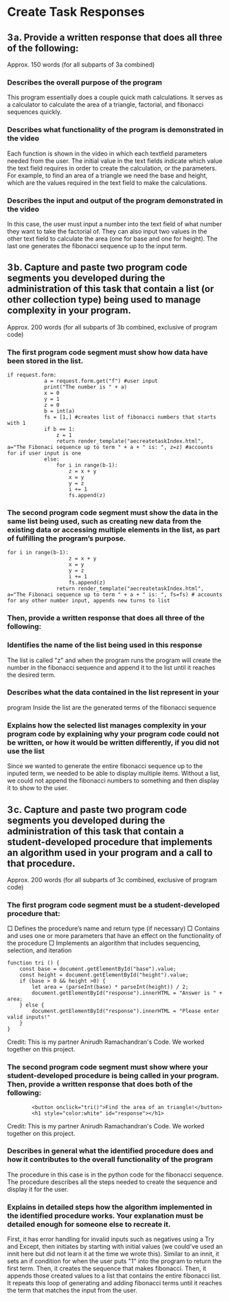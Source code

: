 # Create Task Responses

## 3 a. Provide a written response that does all three of the following:
Approx. 150 words (for all subparts of 3a combined)

### Describes the overall purpose of the program
This program essentially does a couple quick math calculations. It serves as a calculator to calculate the area of a triangle, factorial, and fibonacci sequences quickly.

### Describes what functionality of the program is demonstrated in the video
Each function is shown in the video in which each textfield parameters needed from the user. The initial value in the text fields indicate which value the text field requires in order to create the calculation, or the parameters. For example, to find an area of a triangle we need the base and height, which are the values required in the text field to make the calculations.

### Describes the input and output of the program demonstrated in the video
In this case, the user must input a number into the text field of what number they want to take the factorial of. They can also input two values in the other text field to calculate the area (one for base and one for height). The last one generates the fibonacci sequence up to the input term.

## 3 b. Capture and paste two program code segments you developed during the administration of this task that contain a list (or other collection type) being used to manage complexity in your program.
Approx. 200 words (for all subparts of 3b combined, exclusive of
program code)
### The first program code segment must show how data have been stored in the list.

```
if request.form:
            a = request.form.get("f") #user input
            print("The number is " + a)
            x = 0
            y = 1
            z = 0
            b = int(a)
            fs = [1,] #creates list of fibonacci numbers that starts with 1
            if b == 1:
                z = 1
                return render_template("aecreatetaskIndex.html", a="The Fibonaci sequence up to term " + a + " is: ", z=z) #accounts for if user input is one
            else:
                for i in range(b-1):
                    z = x + y
                    x = y
                    y = z
                    i += 1
                    fs.append(z)
```

### The second program code segment must show the data in the same list being used, such as creating new data from the existing data or accessing multiple elements in the list, as part of fulfilling the program’s purpose.

```
for i in range(b-1):
                    z = x + y
                    x = y
                    y = z
                    i += 1
                    fs.append(z)
                return render_template("aecreatetaskIndex.html", a="The Fibonaci sequence up to term " + a + " is: ", fs=fs) # accounts for any other number input, appends new turns to list
```

### Then, provide a written response that does all three of the following:

### Identifies the name of the list being used in this response
The list is called "z" and when the program runs the program will create the number in the fibonacci sequence and append it to the list until it reaches the desired term.

### Describes what the data contained in the list represent in your
program
Inside the list are the generated terms of the fibonacci sequence

### Explains how the selected list manages complexity in your program code by explaining why your program code could not be written, or how it would be written differently, if you did not use the list
Since we wanted to generate the entire fibonacci sequence up to the inputed term, we needed to be able to display multiple items. Without a list, we could not append the fibonacci numbers to something and then display it to show to the user.

## 3 c. Capture and paste two program code segments you developed during the administration of this task that contain a student-developed procedure that implements an algorithm used in your program and a call to that procedure.
Approx. 200 words (for all subparts of 3c combined, exclusive of
program code)

### The first program code segment must be a student-developed procedure that:
□ Defines the procedure’s name and return type (if necessary)
□ Contains and uses one or more parameters that have an effect
on the functionality of the procedure
□ Implements an algorithm that includes sequencing, selection,
and iteration

```
function tri () {
    const base = document.getElementById("base").value;
    const height = document.getElementById("height").value;
    if (base > 0 && height >0) {
        let area = (parseInt(base) * parseInt(height)) / 2;
        document.getElementById("response").innerHTML = "Answer is " + area;
    } else {
        document.getElementById("response").innerHTML = "Please enter valid inputs!"
    }
}
```
Credit: This is my partner Anirudh Ramachandran's Code. We worked together on this project.

### The second program code segment must show where your student-developed procedure is being called in your program. Then, provide a written response that does both of the following:

```
        <button onclick="tri()">Find the area of an triangle!</button>
        <h1 style="color:white" id="response"></h1>
```
Credit: This is my partner Anirudh Ramachandran's Code. We worked together on this project.

### Describes in general what the identified procedure does and how it contributes to the overall functionality of the program
The procedure in this case is in the python code for the fibonacci sequence. The procedure describes all the steps needed to create the sequence and display it for the user. 

### Explains in detailed steps how the algorithm implemented in the identified procedure works. Your explanation must be detailed enough for someone else to recreate it.
First, it has error handling for invalid inputs such as negatives using a Try and Except, then initiates by starting with initial values (we could've used an innit here but did not learn it at the time we wrote this). Similar to an innit, it sets an if condition for when the user puts "1" into the program to return the first term. Then, it creates the sequence that makes fibonacci. Then, it appends those created values to a list that contains the entire fibonacci list. It repeats this loop of generating and adding fibonacci terms until it reaches the term that matches the input from the user.
